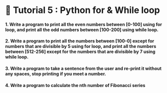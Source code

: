 # 🚀 Tutorial 5 : Python for & While loop

<h4>1. Write a program to print all the even numbers between [0-100] using for loop, and print all the odd numbers between [100-200] using while loop.</h4>

<h4>2. Write a program to print all the numbers between [100-0] except for numbers that are divisible by 5 using for loop, and print all the numbers between [512-256] except for the numbers that are divisible by 7 using while loop.</h4>

<h4>3. Write a program to take a sentence from the user and re-print it without any spaces, stop printing if you meet a number.</h4>

<h4>4. Write a program to calculate the nth number of Fibonacci series</h4>

